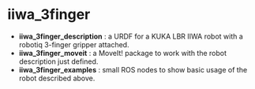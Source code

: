 # iiwa_3finger

- **iiwa_3finger_description** : a URDF for a KUKA LBR IIWA robot with a robotiq 3-finger gripper attached.
- **iiwa_3finger_moveit** : a MoveIt! package to work with the robot description just defined.
- **iiwa_3finger_examples** : small ROS nodes to show basic usage of the robot described above.